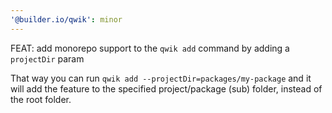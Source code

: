 ```yaml
---
'@builder.io/qwik': minor
---
```


FEAT: add monorepo support to the `qwik add` command by adding a `projectDir` param

That way you can run `qwik add --projectDir=packages/my-package` and it will add the feature to the specified project/package (sub) folder, instead of the root folder.
